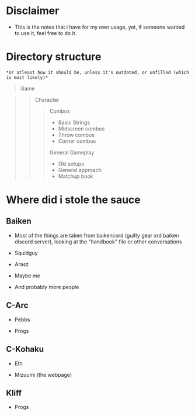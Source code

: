# Disclaimer

 - This is the notes that i have for my own usage, yet, if someone wanted to use it, feel free to do it.

# Directory structure
`*or atleast how it should be, unless it's outdated, or unfilled (which is most likely)*`

> Game

>> Character
>>
>>> Combos
>>> - Basic Strings
>>> - Midscreen combos
>>> - Throw combos
>>> - Corner combos
>>> 
>>> General Gameplay  
>>> - Oki setups
>>> - General approach
>>> - Matchup book 

# Where did i stole the sauce
## Baiken

- Most of the things are taken from baikencord (guilty gear xrd baiken discord server), looking at the "handbook" file or other conversations

- Squidguy

- Arasz

- Maybe me

- And probably more people

## C-Arc

- Pebbs
  
- Progs

## C-Kohaku

- Eth

- Mizuumi (the webpage)

## Kliff

- Progs